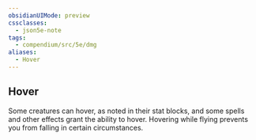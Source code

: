 ```yaml
---
obsidianUIMode: preview
cssclasses:
  - json5e-note
tags:
  - compendium/src/5e/dmg
aliases:
  - Hover
---
```

## Hover

Some creatures can hover, as noted in their stat blocks, and some spells and other effects grant the ability to hover. Hovering while flying prevents you from falling in certain circumstances.